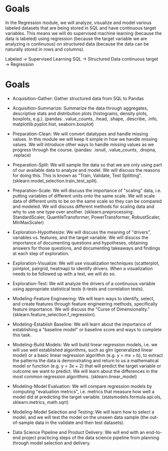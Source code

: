 # Goals

In the Regression module, we will analyze, visualize and model various labeled datasets that are being stored in SQL and have continuous target variables. This means we will do supervised machine learning (because the data is labeled) using regression (because the target variable we are analyzing is continuous) on structured data (because the data can be naturally stored in rows and columns).

Labeled 
→
 Supervised Learning
SQL 
→
 Structured Data
continuous target 
→
 Regression

# Goals

- Acquisition-Gather: Gather structured data from SQL to Pandas

- Acquisition-Summarize: Summarize the data through aggregates, descriptive stats and distribution plots (histograms, density plots, boxplots, e.g.). (pandas: .value_counts, .head, .shape, .describe, .info, matplotlib.pyplot.hist, seaborn.boxplot)

- Preparation-Clean: We will convert datatypes and handle missing values. In this module we will keep it simple in how we handle missing values. We will introduce other ways to handle missing values as we progress through the course. (pandas: .isnull, .value_counts, .dropna, .replace)

- Preparation-Split: We will sample the data so that we are only using part of our available data to analyze and model. We will discuss the reasons for doing this. This is known as "Train, Validate, Test Splitting". (sklearn.model_selection.train_test_split).

- Preparation-Scale: We will discuss the importance of "scaling" data, i.e. putting variables of different units onto the same scale. We will scale data of different units to be on the same scale so they can be compared and modeled. We will discuss different methods for scaling data and why to use one type over another. (sklearn.preprocessing: StandardScaler, QuantileTransformer, PowerTransformer, RobustScaler, MinMaxScaler)

- Exploration-Hypothesize: We will discuss the meaning of "drivers", variables vs. features, and the target variable. We will disucss the importance of documenting questions and hypotheses, obtaining answers for those questions, and documenting takeaways and findings at each step of exploration.

- Exploration-Visualize: We will use visualization techniques (scatterplot, jointplot, pairgrid, heatmap) to identify drivers. When a visualization needs to be followed up with a test, we will do so.

- Exploration-Test: We will analyze the drivers of a continuous variable using appropriate statistical tests (t-tests and correlation tests).

- Modeling-Feature Engineering: We will learn ways to identify, select, and create features through feature engineering methods, specifically feature importance. We will discuss the "Curse of Dimensionality." (sklearn.feature_selection.f_regression).

- Modeling-Establish Baseline: We will learn about the importance of establishing a "baseline model" or baseline score and ways to complete this task.

- Modeling-Build Models: We will build linear regression models, i.e. we will use well established algorithms, such as glm (generalized linear model) or a basic linear regression algorithm (e.g. y = mx + b), to extract the patterns the data is demonstrating and return to us a mathematical model or function (e.g. y = 3x + 2) that will predict the target variable or outcome we want to predict. We will learn about the differences in the most common regression algorithms. (sklearn.linear_model)

- Modeling-Model Evaluation: We will compare regression models by computing "evaluation metrics", i.e. metrics that measure how well a model did at predicting the target variable. (statsmodels.formula.api.ols, sklearn.metrics, math.sqrt)

- Modeling-Model Selection and Testing: We will learn how to select a model, and we will test the model on the unseen data sample (the out-of-sample data in the validate and then test datasets).

- Data Science Pipeline and Product Delivery: We will end with an end-to-end project practicing steps of the data science pipeline from planning through model selection and delivery.